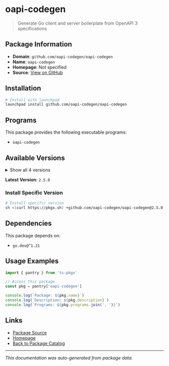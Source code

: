 # oapi-codegen

> Generate Go client and server boilerplate from OpenAPI 3 specifications

## Package Information

- **Domain**: `github.com/oapi-codegen/oapi-codegen`
- **Name**: `oapi-codegen`
- **Homepage**: Not specified
- **Source**: [View on GitHub](https://github.com/pkgxdev/pantry/tree/main/projects/github.com/oapi-codegen/oapi-codegen/package.yml)

## Installation

```bash
# Install with launchpad
launchpad install github.com/oapi-codegen/oapi-codegen
```

## Programs

This package provides the following executable programs:

- `oapi-codegen`

## Available Versions

<details>
<summary>Show all 4 versions</summary>

- `2.5.0`, `2.4.1`, `2.4.0`, `2.3.0`

</details>

**Latest Version**: `2.5.0`

### Install Specific Version

```bash
# Install specific version
sh <(curl https://pkgx.sh) +github.com/oapi-codegen/oapi-codegen@2.5.0 -- $SHELL -i
```

## Dependencies

This package depends on:

- `go.dev@^1.21`

## Usage Examples

```typescript
import { pantry } from 'ts-pkgx'

// Access this package
const pkg = pantry['oapi-codegen']

console.log(`Package: ${pkg.name}`)
console.log(`Description: ${pkg.description}`)
console.log(`Programs: ${pkg.programs.join(', ')}`)
```

## Links

- [Package Source](https://github.com/pkgxdev/pantry/tree/main/projects/github.com/oapi-codegen/oapi-codegen/package.yml)
- [Homepage](#)
- [Back to Package Catalog](../../../package-catalog.md)

---

*This documentation was auto-generated from package data.*
